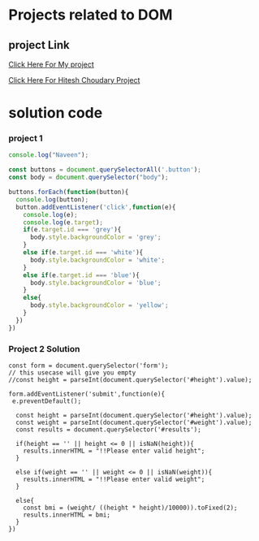 # Projects related to DOM

## project Link
[Click Here For My project](https://stackblitz.com/edit/stackblitz-starters-2uecn3?description=HTML/CSS/JS%20Starter&file=script.js,styles.css,index.html&terminalHeight=10&title=Static%20Starter)

[Click Here For Hitesh Choudary Project](https://stackblitz.com/edit/dom-project-chaiaurcode?file=index.html)

# solution code

### project 1

```Javascript
console.log("Naveen");

const buttons = document.querySelectorAll('.button');
const body = document.querySelector("body");

buttons.forEach(function(button){
  console.log(button);
  button.addEventListener('click',function(e){
    console.log(e);
    console.log(e.target);
    if(e.target.id === 'grey'){
      body.style.backgroundColor = 'grey';
    }
    else if(e.target.id === 'white'){
      body.style.backgroundColor = 'white';
    }
    else if(e.target.id === 'blue'){
      body.style.backgroundColor = 'blue';
    }
    else{
      body.style.backgroundColor = 'yellow';
    }
  })
})

```


### Project 2 Solution
```
const form = document.querySelector('form');
// this usecase will give you empty
//const height = parseInt(document.querySelector('#height').value);

form.addEventListener('submit',function(e){
 e.preventDefault();

  const height = parseInt(document.querySelector('#height').value);
  const weight = parseInt(document.querySelector('#weight').value);
  const results = document.querySelector('#results');

  if(height == '' || height <= 0 || isNaN(height)){
    results.innerHTML = "!!Please enter valid height";
  }

  else if(weight == '' || weight <= 0 || isNaN(weight)){
    results.innerHTML = "!!Please enter valid weight";
  }

  else{
    const bmi = (weight/ ((height * height)/10000)).toFixed(2);
    results.innerHTML = bmi;
  }
})

```